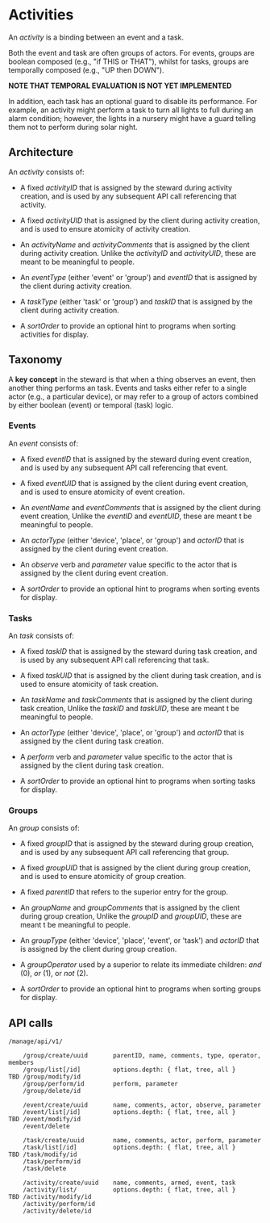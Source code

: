 # Activities
An *activity* is a binding between an event and a task.

Both the event and task are often groups of actors.
For events, groups are boolean composed (e.g., "if THIS or THAT"),
whilst for tasks, groups are temporally composed (e.g., "UP then DOWN").


**NOTE THAT TEMPORAL EVALUATION IS NOT YET IMPLEMENTED**

In addition,
each task has an optional guard to disable its performance.
For example, an activity might perform a task to turn all lights to full during an alarm condition;
however, the lights in a nursery might have a guard telling them not to perform during solar night.

## Architecture
An _activity_ consists of:

* A fixed _activityID_ that is assigned by the steward during activity creation,
and is used by any subsequent API call referencing that activity.

* A fixed _activityUID_ that is assigned by the client during activity creation,
and is used to ensure atomicity of activity creation.

* An _activityName_ and _activityComments_ that is assigned by the client during activity creation.
Unlike the _activityID_ and _activityUID_, these are meant to be meaningful to people.

* An _eventType_ (either 'event' or 'group') and _eventID_ that is assigned by the client during activity creation.

* A _taskType_ (either 'task' or 'group') and _taskID_ that is assigned by the client during activity creation.

* A _sortOrder_ to provide an optional hint to programs when sorting activities for display.

## Taxonomy
A **key concept** in the steward is that when a thing observes an event,
then another thing performs an task.
Events and tasks either refer to a single actor (e.g., a particular device),
or may refer to a group of actors combined by either boolean (event) or temporal (task) logic.

### Events
An _event_ consists of:

* A fixed _eventID_ that is assigned by the steward during event creation,
and is used by any subsequent API call referencing that event.

* A fixed _eventUID_ that is assigned by the client during event creation,
and is used to ensure atomicity of event creation.

* An _eventName_ and _eventComments_ that is assigned by the client during event creation,
Unlike the _eventID_ and _eventUID_, these are meant t be meaningful to people.

* An _actorType_ (either 'device', 'place', or 'group') and _actorID_ that is assigned by the client during event creation.

* An _observe_ verb and _parameter_ value specific to the actor that is assigned by the client during event creation.

* A _sortOrder_ to provide an optional hint to programs when sorting events for display.

### Tasks
An _task_ consists of:

* A fixed _taskID_ that is assigned by the steward during task creation,
and is used by any subsequent API call referencing that task.

* A fixed _taskUID_ that is assigned by the client during task creation,
and is used to ensure atomicity of task creation.

* An _taskName_ and _taskComments_ that is assigned by the client during task creation,
Unlike the _taskID_ and _taskUID_, these are meant t be meaningful to people.

* An _actorType_ (either 'device', 'place', or 'group') and _actorID_ that is assigned by the client during task creation.

* A _perform_ verb and _parameter_ value specific to the actor that is assigned by the client during task creation.

* A _sortOrder_ to provide an optional hint to programs when sorting tasks for display.

### Groups
An _group_ consists of:

* A fixed _groupID_ that is assigned by the steward during group creation,
and is used by any subsequent API call referencing that group.

* A fixed _groupUID_ that is assigned by the client during group creation,
and is used to ensure atomicity of group creation.

* A fixed _parentID_ that refers to the superior entry for the group.

* An _groupName_ and _groupComments_ that is assigned by the client during group creation,
Unlike the _groupID_ and _groupUID_, these are meant t be meaningful to people.

* An _groupType_ (either 'device', 'place', 'event', or 'task') and _actorID_ that is assigned by the client during group creation.

* A _groupOperator_ used by a superior to relate its immediate children:
_and_ (0), _or_ (1), or _not_ (2).

* A _sortOrder_ to provide an optional hint to programs when sorting groups for display.


## API calls

    /manage/api/v1/

        /group/create/uuid       parentID, name, comments, type, operator, members
        /group/list[/id]         options.depth: { flat, tree, all }
    TBD /group/modify/id
        /group/perform/id        perform, parameter
        /group/delete/id

        /event/create/uuid       name, comments, actor, observe, parameter
        /event/list[/id]         options.depth: { flat, tree, all }
    TBD /event/modify/id
        /event/delete

        /task/create/uuid        name, comments, actor, perform, parameter
        /task/list[/id]          options.depth: { flat, tree, all }
    TBD /task/modify/id
        /task/perform/id
        /task/delete

        /activity/create/uuid    name, comments, armed, event, task
        /activity/list/          options.depth: { flat, tree, all }
    TBD /activity/modify/id
        /activity/perform/id
        /activity/delete/id
